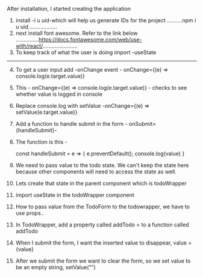 After installation, I started creating the application
1. install -i u uid-which will help us generate IDs for the project
..........npm i u uid...................
2. next install font awesome. Refer to the link below
...............https://docs.fontawesome.com/web/use-with/react/.......................
3. To keep track of what the user is doing import -useState
---------
4. To get a user input add -onChange event - onChange={(e) => console.log(e.target.value)}
5. This - onChange={(e) => console.log(e.target.value)} - checks to see whether value is logged in console
6. Replace console.log with setValue -onChange={(e) => setValue(e.target.value)}
7. Add a function to handle submit in the form - onSubmit={handleSubmit}-
8. The function is this - 
    
    const handleSubmit = e => {
        e.preventDefault();
        console.log(value)
    }

9. We need to pass value to the todo state. We can't keep the state here because other components will need to access the state as well.
10. Lets create that state in the parent component which is todoWrapper
11. import useState in the todoWrapper component
12. How to pass value from the TodoForm to the todowrapper, we have to use props..
13. In TodoWrapper, add a property called addTodo = to a function called addTodo


14. When I submit the form, I want the inserted value to disappear, value = {value}
15. After we submit the form we want to clear the form, so we set value to be an empty string, setValue("")

